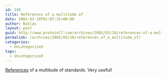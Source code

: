 ```yaml
---
id: 245
title: References of a multitude of
date: 2002-03-10T01:07:31+00:00
author: Niklas
layout: post
guid: http://www.protocol7.com/archives/2002/03/10/references-of-a-multitude-of/
permalink: /archives/2002/03/10/references_of_a_multitude_of/
categories:
  - Uncategorized
tags:
  - Uncategorized
---
```

<div class='microid-bd1d56f3ba82b72468ca5f2ac04b2c31a6c08598'>
  <p>
    <a href="http://www.zvon.org/index.php?nav_id=references">References</a> of a multitude of standards. Very useful!
  </p>
</div>